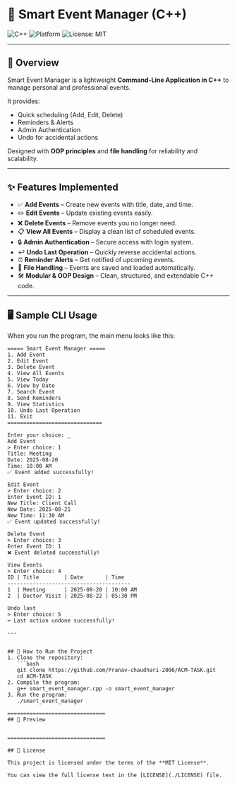 # 🍉 Smart Event Manager (C++)

![C++](https://img.shields.io/badge/language-C++-blue.svg)
![Platform](https://img.shields.io/badge/platform-CLI-lightgrey.svg)
![License: MIT](https://img.shields.io/badge/License-MIT-green.svg)

---

## 📖 Overview  
Smart Event Manager is a lightweight **Command-Line Application in C++** to manage personal and professional events.  

It provides:  
- Quick scheduling (Add, Edit, Delete)  
- Reminders & Alerts  
- Admin Authentication  
- Undo for accidental actions  

Designed with **OOP principles** and **file handling** for reliability and scalability.  

---

## ✨ Features Implemented  

- ✅ **Add Events** – Create new events with title, date, and time.  
- ✏️ **Edit Events** – Update existing events easily.  
- ❌ **Delete Events** – Remove events you no longer need.  
- 📋 **View All Events** – Display a clean list of scheduled events.  
- 🔒 **Admin Authentication** – Secure access with login system.  
- ↩️ **Undo Last Operation** – Quickly reverse accidental actions.  
- ⏰ **Reminder Alerts** – Get notified of upcoming events.  
- 📂 **File Handling** – Events are saved and loaded automatically.  
- 🛠 **Modular & OOP Design** – Clean, structured, and extendable C++ code.  

---

## 🖥 Sample CLI Usage  

When you run the program, the main menu looks like this:  

```text
===== Smart Event Manager =====
1. Add Event
2. Edit Event
3. Delete Event
4. View All Events
5. View Today
6. View by Date
7. Search Event
8. Send Reminders
9. View Statistics
10. Undo Last Operation
11. Exit
==============================

Enter your choice: _
Add Event
> Enter choice: 1  
Title: Meeting  
Date: 2025-08-20  
Time: 10:00 AM  
✅ Event added successfully!

Edit Event
> Enter choice: 2  
Enter Event ID: 1  
New Title: Client Call  
New Date: 2025-08-21  
New Time: 11:30 AM  
✅ Event updated successfully!

Delete Event
> Enter choice: 3  
Enter Event ID: 1  
❌ Event deleted successfully!

View Events
> Enter choice: 4  
ID | Title        | Date       | Time  
---------------------------------------  
1  | Meeting      | 2025-08-20 | 10:00 AM  
2  | Doctor Visit | 2025-08-22 | 05:30 PM  

Undo last
> Enter choice: 5  
↩️ Last action undone successfully!

---


## 🚀 How to Run the Project
1. Clone the repository:
   ```bash
   git clone https://github.com/Pranav-chaudhari-2006/ACM-TASK.git
   cd ACM-TASK
2. Compile the program:
   g++ smart_event_manager.cpp -o smart_event_manager
3. Run the program:
   ./smart_event_manager

===============================
## 📸 Preview


===============================

## 📜 License  

This project is licensed under the terms of the **MIT License**.  

You can view the full license text in the [LICENSE](./LICENSE) file.  
